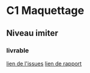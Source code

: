 # C1 Maquettage
## Niveau imiter
### livrable 
[lien de l'issues](https://github.com/cnmh/besoin/issues/115)
[lien de rapport](https://cnmh.github.io/besoin/empathie-orthoptiste/rapport.html)